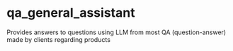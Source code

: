 # qa_general_assistant
Provides answers to questions using LLM from most QA (question-answer) made by clients regarding products
